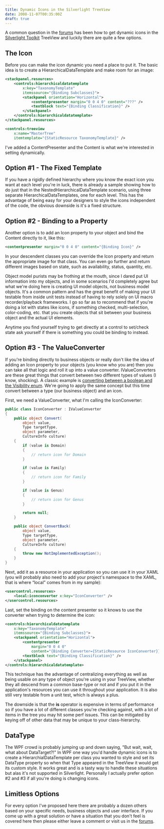 ```yaml
---
title: Dynamic Icons in the Silverlight TreeView
date: 2008-11-07T00:35:00Z
draft: true
---
```


A common question in the [forums](http://silverlight.net/forums/35.aspx) has been how to get dynamic icons in the [Silverlight Toolkit](http://www.codeplex.com/Silverlight) TreeView and luckily there are quite a few options.

## The Icon

Before you can make the icon dynamic you need a place to put it. The basic idea is to create a HierarchicalDataTemplate and make room for an image:

```xml
<stackpanel.resources>
    <controls:hierarchicaldatatemplate
        x:key="TaxonomyTemplate"
        itemssource="{Binding Subclasses}">
        <stackpanel orientation="Horizontal">
            <contentpresenter margin="0 0 4 0" content="???" />
            <textblock text="{Binding Classification}" />
        </stackpanel>
    </controls:hierarchicaldatatemplate>
</stackpanel.resources>

<controls:treeview
    x:name="MasterTree"
    itemtemplate="{StaticResource TaxonomyTemplate}" />
```

I've added a ContentPresenter and the Content is what we're interested in setting dynamically.

## Option #1 - The Fixed Template

If you have a rigidly defined hierarchy where you know the exact icon you want at each level you're in luck, there is already a sample showing how to do just that in the NestedHierarchicalDataTemplate scenario, using three separate HierarchicalDataTemplates, one for each level. This has the advantage of being easy for your designers to style the icons independent of the code, the obvious downside is it's a fixed structure.

## Option #2 - Binding to a Property

Another option is to add an Icon property to your object and bind the Content directly to it, like this:

```xml
<contentpresenter margin="0 0 4 0" content="{Binding Icon}" />
```

In your descendent classes you can override the Icon property and return the appropriate image for that class. You can even go further and return different images based on state, such as availability, status, quantity, etc.

Object model purists may be frothing at the mouth, since I dared put UI information into my objects, and in some scenarios I'd completely agree but what we're doing here is creating UI model objects, not business model objects. It's a common pattern and has the great benefit of making your UI testable from inside unit tests instead of having to rely solely on UI macro recorder/playback frameworks. I go so far as to recommend that if you're doing a lot with states like icons, if something checked, multi-selection, color-coding, etc. that you create objects that sit between your business object and the actual UI elements.

Anytime you find yourself trying to get directly at a control to set/check state ask yourself if there is something you could be binding to instead.

## Option #3 - The ValueConverter

If you're binding directly to business objects or really don't like the idea of adding an Icon property to your objects (you know who you are) then you can take all that logic and roll it up into a value converter. IValueConverters are these great things that convert between two different types of values (I know, shocking). A classic example is [converting between a boolean and the Visibility enum](http://www.jeff.wilcox.name/2008/07/13/visibility-type-converter/). We're going to apply the same concept but this time convert between a type (our business object) and an icon.

First, we need a ValueConverter, what I'm calling the IconConverter:

```csharp
public class IconConverter : IValueConverter
{
    public object Convert(
        object value,
        Type targetType,
        object parameter,
        CultureInfo culture)
    {
        if (value is Domain)
        {
            // return icon for Domain
        }

        if (value is Family)
        {
            // return icon for Family
        }

        if (value is Genus)
        {
            // return icon for Genus
        }

        return null;
    }

    public object ConvertBack(
        object value,
        Type targetType,
        object parameter,
        CultureInfo culture)
    {
        throw new NotImplementedException();
    }
}
```

Next, add it as a resource in your application so you can use it in your XAML (you will probably also need to add your project's namespace to the XAML, that is where &ldquo;local&rdquo; comes from in my sample):

```xml
<usercontrol.resources>
    <local:iconconverter x:key="IconConverter" />
</usercontrol.resources>
```

Last, set the binding on the content presenter so it knows to use the converter when trying to determine the icon:

```xml
<controls:hierarchicaldatatemplate
    x:key="TaxonomyTemplate"
    itemssource="{Binding Subclasses}">
    <stackpanel orientation="Horizontal">
        <contentpresenter
            margin="0 0 4 0"
            content="{Binding Converter={StaticResource IconConverter}}" />
        <textblock text="{Binding Classification}" />
    </stackpanel>
</controls:hierarchicaldatatemplate>
```

This technique has the advantage of centralizing everything as well as being usable on any type of object you're using in your TreeView, whether they all descend from a common base-type or not and if you put it in the application's resources you can use it throughout your application. It is also still very testable from a unit test, which is always a plus.

The downside is that the **is** operator is expensive in terms of performance so if you have a lot of different classes you're checking against, with a lot of items in the tree you may hit some perf issues. This can be mitigated by keying off of other data that may be unique to your class-hierarchy.

## DataType

The WPF crowd is probably jumping up and down saying, "But wait, wait, what about DataTarget?!" In WPF one way you'd handle dynamic icons is to create a HierarchialDataTemplate per class you wanted to style and set its DataType property so when that Type appeared in the TreeView it would get its custom style. It works great and is a tasty way to handle these situations but alas it's not supported in Silverlight. Personally I actually prefer option #2 and #3 if all you're doing is changing icons.

## Limitless Options

For every option I've proposed here there are probably a dozen others based on your specific needs, business objects and user interface. If you come up with a great solution or have a situation that you don't feel is covered here then please either leave a comment or visit us in the [forums](http://silverlight.net/forums/35.aspx).
